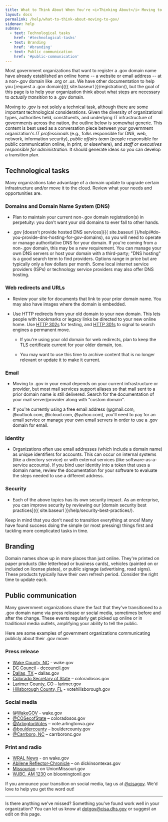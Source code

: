 ```yaml
---
title: What to Think About When You're <i>Thinking About</i> Moving to .gov
layout: docs
permalink: /help/what-to-think-about-moving-to-gov/
sidenav: help
subnav:
  - text: Technological tasks
    href: '#technological-tasks'
  - text: Branding
    href: '#branding'
  - text: Public communication
    href: '#public-communication'
---
```


Most government organizations that want to register a .gov domain name have already established an online home -- a website or email address -- at a non-.gov domain like .org or .us. We have other documentation to help you [request a .gov domain]({{ site.baseurl }}/registration/), but the goal of this page is to help your organization think about what steps are necessary to *actually transition* to a .gov domain.

Moving to .gov is not solely a technical task, although there are some important technological considerations. Given the diversity of organizational types, authorities held, constituents, and underlying IT infrastructure of governments across the nation, the outline below is somewhat generic. This content is best used as a conversation piece between your government organization's *IT professionals* (e.g., folks responsible for DNS, web, network, information security), *public affairs team* (people responsible for public communication online, in print, or elsewhere), and *staff or executives responsible for administration*. It should generate ideas so you can develop a transition plan.

## Technological tasks

Many organizations take advantage of a domain update to upgrade certain infrastructure and/or move it to the cloud. Review what your needs and opportunities are.

### Domains and Domain Name System (DNS)

  - Plan to maintain your current non-.gov domain registration(s) in perpetuity: you don\'t want your old domains to ever fall to other hands.

  - .gov [doesn't provide hosted DNS services]({{ site.baseurl }}/help/#do-you-provide-dns-hosting-for-gov-domains), so you will need to operate or manage authoritative DNS for your domain. If you're coming from a non-.gov domain, this may be a new requirement. You can manage your own DNS servers or host your domain with a third-party; "DNS hosting" is a good search term to find providers. Options range in price but are typically only a few dollars per month. Some local internet service providers (ISPs) or technology service providers may also offer DNS hosting.

### Web redirects and URLs

  - Review your site for documents that link to your prior domain name. You may also have images where the domain is embedded.

  - Use HTTP redirects from your old domain to your new domain. This lets people with bookmarks or legacy links be directed to your new online home. Use [HTTP 302s](https://en.wikipedia.org/wiki/HTTP_302) for testing, and [HTTP 301s](https://en.wikipedia.org/wiki/HTTP_301) to signal to search engines a permanent move.

    - If you're using your old domain for web redirects, plan to keep the TLS certificate current for your older domain, too.

    - You may want to use this time to archive content that is no longer relevant or update it to make it current.

### Email

  - Moving to .gov in your email depends on your current infrastructure or provider, but most mail services support aliases so that mail sent to a prior domain name is still delivered. Search for the documentation of your mail server/provider along with "custom domain".

  - If you're currently using a free email address (@gmail.com, @outlook.com, @icloud.com, @yahoo.com), you'll need to pay for an email service or manage your own email servers in order to use a .gov domain for email.

### Identity

  - Organizations often use email addresses (which include a domain name) as unique identifiers for accounts. This can occur on internal systems (like a directory service) or with external services (like software-as-a-service accounts). If you bind user identity into a token that uses a domain name, review the documentation for your software to evaluate the steps needed to use a different address.

### Security

  - Each of the above topics has its own security impact. As an enterprise, you can improve security by reviewing our [domain security best practices]({{ site.baseurl }}/help/security-best-practices/).

Keep in mind that you don't need to transition everything at once! Many have found success doing the simple (or most pressing) things first and tackling more complicated tasks in time.

## Branding

Domain names show up in more places than just online. They're printed on paper products (like letterhead or business cards), vehicles (painted on or included on license plates), or public signage (advertising, road signs). These products typically have their own refresh period. Consider the right time to update each.

## Public communication

Many government organizations share the fact that they\'ve transitioned to a .gov domain name via press release or social media, sometimes before and after the change. These events regularly get picked up online or in traditional media outlets, amplifying your ability to tell the public.

Here are some examples of government organizations communicating publicly about their .gov move:

### Press release

- [Wake County, NC](https://www.wake.gov/news/shorter-simpler-safer-wake-county-makes-important-change-website-and-email-addresses) - wake.gov
- [DC Council](https://dccouncil.gov/dc-council-to-switch-over-to-gov-domain-name/) - dccouncil.gov
- [Dallas, TX](https://www.dallascitynews.net/new-dallas-gov-domain-name) – dallas.gov
- [Colorado Secretary of State](https://www.sos.state.co.us/pubs/newsRoom/pressReleases/2021/PR20210825Domain.html) – coloradosos.gov
- [Larimer County, CO](https://www.larimer.gov/spotlights/2022/04/27/why-we-are-moving-larimergov) – larimer.gov
- [Hillsborough County, FL](https://www.votehillsborough.gov/Portals/Hillsborough/Documents/Press%20Releases/2021%20Press%20Releases/New%20VoteHillsborough%20Web%20Address.pdf?ver=GXgWNkiPHgjV51lfuXIb2Q%3d%3d) - votehillsborough.gov

### Social media
- [@WakeGOV](https://twitter.com/WakeGOV/status/1625608104284155904) - wake.gov
- [@COSecofState](https://twitter.com/COSecofState/status/1430583619865616385) – coloradosos.gov
- [@ArlingtonVotes](https://twitter.com/ArlingtonVotes/status/1554158281135898625) – vote.arlingtonva.gov
- [@bouldercounty](https://twitter.com/bouldercounty/status/1545070920452096001) – bouldercounty.gov
- [@Carrboro, NC](https://twitter.com/CarrboroGov/status/1483845242071752711) – carrboronc.gov

### Print and radio
- [WRAL News](https://www.wral.com/shorter-safer-wake-county-changes-domain-name-to-gov/20719966/) - on wake.gov
- [Abilene Reflector-Chronicle](https://www.abilene-rc.com/news/county-website-and-emails-change-from-org-to-gov/article_cc417aaa-5ceb-11ec-80db-3b467491a717.html) – on dickinsontexas.gov
- [Missourian](https://www.emissourian.com/local_news/union-moving-to-gov-domain-name/article_4bc2bf98-62b2-11ec-bde9-e70c55cd93c4.html) – on UnionMissouri.gov
- [WJBC, AM 1230](https://www.wjbc.com/2022/04/29/bloomington-normal-to-update-website-domains/) on bloomingtonil.gov

If you announce your transition on social media, tag us at [@cisagov](https://twitter.com/cisagov). We'd love to help you get the word out!

---

Is there anything we've missed? Something you've found work well in your organization? You can let us know at <dotgov@cisa.dhs.gov> or suggest an edit on this page.
